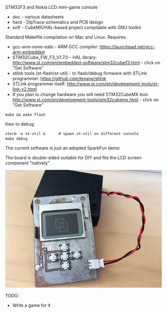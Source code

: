 STM32F3 and Nokia LCD mini-game console

* doc - various datasheets
* hard - DipTrace schematics and PCB design
* soft - CubeMX/HAL-based project compilable with GNU toolkit

Standard Makefile compilation on Mac and Linux. Requires:
* gcc-arm-none-eabi - ARM GCC compiler: https://launchpad.net/gcc-arm-embedded
* STM32Cube_FW_F3_V1.7.0 - HAL library: http://www.st.com/en/embedded-software/stm32cubef3.html - click on "Get Software"
* stlink tools (st-flash/st-util) - to flash/debug firmware with STLink programmer: https://github.com/texane/stlink
* STLink programmer itself: http://www.st.com/en/development-tools/st-link-v2.html
* if you plan to change hardware you will need STM32CubeMX tool: http://www.st.com/en/development-tools/stm32cubemx.html - click on "Get Software" 

```
make && make flash
```
then to debug

```
xterm -e st-util &		# spawn st-util on different console
make debug
```

The current software is just an adopted SparkFun demo

The board is double-sided suitable for DIY and fits the LCD screen component "natively"

![Complete Device](https://github.com/deniskokarev/vgame/blob/master/IMG_1202.jpg "Complete Device")

TODO:
- Write a game for it
